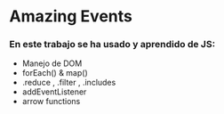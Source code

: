 # Amazing Events
### En este trabajo se ha usado y aprendido de JS:
* Manejo de DOM
* forEach() & map()
* .reduce , .filter , .includes
* addEventListener
* arrow functions
